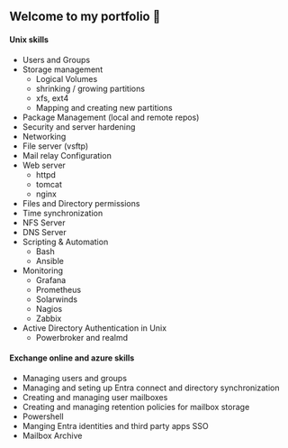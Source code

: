 ## Welcome to my portfolio 👋

#### Unix skills
- Users and Groups
- Storage management
   - Logical Volumes
   - shrinking / growing partitions
   - xfs, ext4
   - Mapping and creating new partitions 
- Package Management (local and remote repos)
- Security and server hardening
- Networking
- File server (vsftp)
- Mail relay Configuration
- Web server
   - httpd
   - tomcat
   - nginx
- Files and Directory permissions
- Time synchronization
- NFS Server
- DNS Server
- Scripting & Automation
   - Bash
   - Ansible
- Monitoring
   - Grafana
   - Prometheus
   - Solarwinds
   - Nagios
   - Zabbix
- Active Directory Authentication in Unix
   - Powerbroker and realmd
 
#### Exchange online and azure skills

- Managing users and groups
- Managing and seting up Entra connect and directory synchronization
- Creating and managing user mailboxes
- Creating and managing retention policies for mailbox storage
- Powershell
- Manging Entra identities and third party apps SSO
- Mailbox Archive


